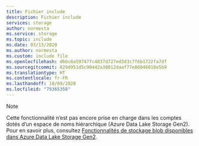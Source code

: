 ```yaml
---
title: Fichier include
description: Fichier include
services: storage
author: normesta
ms.service: storage
ms.topic: include
ms.date: 03/13/2020
ms.author: normesta
ms.custom: include file
ms.openlocfilehash: d66c8a59747fc4837d727ed3d3c7f6b1722fa7df
ms.sourcegitcommit: 829d951d5c90442a38012daaf77e86046018e5b9
ms.translationtype: HT
ms.contentlocale: fr-FR
ms.lasthandoff: 10/09/2020
ms.locfileid: "79365358"
---
```

> [!NOTE]
> Cette fonctionnalité n’est pas encore prise en charge dans les comptes dotés d’un espace de noms hiérarchique (Azure Data Lake Storage Gen2). Pour en savoir plus, consultez [Fonctionnalités de stockage blob disponibles dans Azure Data Lake Storage Gen2](https://docs.microsoft.com/azure/storage/blobs/data-lake-storage-supported-blob-storage-features).

